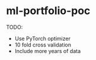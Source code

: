 # ml-portfolio-poc

TODO:
- Use PyTorch optimizer
- 10 fold cross validation 
- Include more years of data

